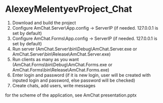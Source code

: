 # AlexeyMelentyevProject_Chat

1. Download and build the project
2. Configure AmChat.Server\App.config -> ServerIP (if needed. 127.0.0.1 is set by default)
3. Configure AmChat.Forms\App.config -> ServerIP (if needed. 127.0.0.1 is set by default)
4. Run server (AmChat.Server\bin\Debug\AmChat.Server.exe or AmChat.Server\bin\Release\AmChat.Server.exe)
5. Run clients as many as you want (AmChat.Forms\bin\Debug\AmChat.Forms.exe or AmChat.Forms\bin\Release\AmChat.Forms.exe)
6. Enter login and password (if it is new login, user will be created with inputed login and password, else password will be checked)
7. Create chats, add users, write messages


for the scheme of the application, see AmChat presentation.pptx